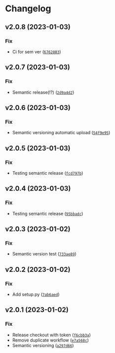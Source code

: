 # Changelog

<!--next-version-placeholder-->

## v2.0.8 (2023-01-03)
### Fix
* Ci for sem ver ([`6762803`](https://github.com/HLasse/TextDescriptives/commit/6762803fa1a4e61b6dcdc7b059d6cf03e54f8c1a))

## v2.0.7 (2023-01-03)
### Fix
* Semantic release(!?) ([`2d9a4d2`](https://github.com/HLasse/TextDescriptives/commit/2d9a4d2d58943f93886e182d54a35c343a9241bf))

## v2.0.6 (2023-01-03)
### Fix
* Semantic versioning automatic upload ([`54f9e95`](https://github.com/HLasse/TextDescriptives/commit/54f9e956330157d458d0851f8d040b01899503c7))

## v2.0.5 (2023-01-03)
### Fix
* Testing semantic release ([`fcd797b`](https://github.com/HLasse/TextDescriptives/commit/fcd797bd81a4e5fbc7d162d4d8530f6898ea4b1a))

## v2.0.4 (2023-01-03)
### Fix
* Testing semantic release ([`95bbadc`](https://github.com/HLasse/TextDescriptives/commit/95bbadc040d64bbf6c1d3579b9ad44f9fe0a2459))

## v2.0.3 (2023-01-02)
### Fix
* Semantic version test ([`733ae89`](https://github.com/HLasse/TextDescriptives/commit/733ae898969322b3a214e841de41885f235815dc))

## v2.0.2 (2023-01-02)
### Fix
* Add setup.py ([`7ab6aed`](https://github.com/HLasse/TextDescriptives/commit/7ab6aedae39943781d75025e9ae8e403ad9ece6a))

## v2.0.1 (2023-01-02)
### Fix
* Release checkout with token ([`f6cbb3a`](https://github.com/HLasse/TextDescriptives/commit/f6cbb3afd2c9624e38d59f62ec122bd98a8629df))
* Remove duplicate workflow ([`e7a568c`](https://github.com/HLasse/TextDescriptives/commit/e7a568c87a2f938ed222d3c83b641ec7d2006a44))
* Semantic versioning ([`a297d66`](https://github.com/HLasse/TextDescriptives/commit/a297d666626ed2997d69eec55b77e9d09b636a8c))

